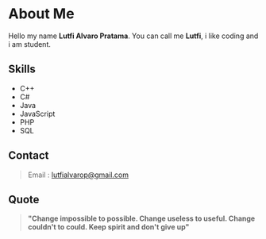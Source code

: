 # About Me

Hello my name **Lutfi Alvaro Pratama**. You can call me **Lutfi**, i like coding and i am student.

## Skills

- C++
- C#
- Java
- JavaScript
- PHP
- SQL

## Contact

>Email : lutfialvarop@gmail.com

## Quote

>**"Change impossible to possible. Change useless to useful. Change couldn't to could. Keep spirit and don't give up"**
